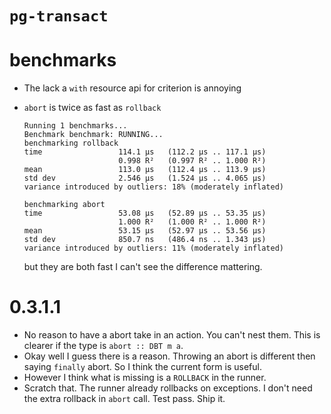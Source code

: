 # `pg-transact`

# benchmarks
- The lack a `with` resource api for criterion is annoying
- `abort` is twice as fast as `rollback`

  ```
  Running 1 benchmarks...
  Benchmark benchmark: RUNNING...
  benchmarking rollback
  time                 114.1 μs   (112.2 μs .. 117.1 μs)
                       0.998 R²   (0.997 R² .. 1.000 R²)
  mean                 113.0 μs   (112.4 μs .. 113.9 μs)
  std dev              2.546 μs   (1.524 μs .. 4.065 μs)
  variance introduced by outliers: 18% (moderately inflated)

  benchmarking abort
  time                 53.08 μs   (52.89 μs .. 53.35 μs)
                       1.000 R²   (1.000 R² .. 1.000 R²)
  mean                 53.15 μs   (52.97 μs .. 53.56 μs)
  std dev              850.7 ns   (486.4 ns .. 1.343 μs)
  variance introduced by outliers: 11% (moderately inflated)
  ```

  but they are both fast I can't see the difference mattering.

# 0.3.1.1
- No reason to have a abort take in an action. You can't nest them. This is clearer if the type is `abort :: DBT m a`.
- Okay well I guess there is a reason. Throwing an abort is different then saying `finally` abort. So I think the current form is useful.
- However I think what is missing is a `ROLLBACK` in the runner.
- Scratch that. The runner already rollbacks on exceptions. I don't need the extra rollback in `abort` call. Test pass. Ship it.
